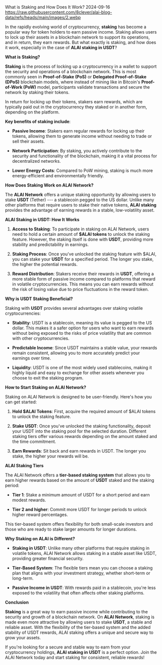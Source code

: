 What is Staking and How Does It Work?
2024-09-16
https://raw.githubusercontent.com/8clever/alai-blog-data/refs/heads/main/images/2.webp

In the rapidly evolving world of cryptocurrency, **staking** has become
a popular way for token holders to earn passive income. Staking allows
users to lock up their assets in a blockchain network to support its
operations, and in return, they earn rewards. But what exactly is
staking, and how does it work, especially in the case of **ALAI staking
in USDT**?

**What is Staking?**

**Staking** is the process of locking up a cryptocurrency in a wallet to
support the security and operations of a blockchain network. This is
most commonly seen in **Proof-of-Stake (PoS)** or **Delegated
Proof-of-Stake (DPoS)** blockchain models, where instead of mining like
in Bitcoin's **Proof-of-Work (PoW)** model, participants validate
transactions and secure the network by staking their tokens.

In return for locking up their tokens, stakers earn rewards, which are
typically paid out in the cryptocurrency they staked or in another form,
depending on the platform.

**Key benefits of staking include**:

-   **Passive Income**: Stakers earn regular rewards for locking up
    their tokens, allowing them to generate income without needing to
    trade or sell their assets.

-   **Network Participation**: By staking, you actively contribute to
    the security and functionality of the blockchain, making it a vital
    process for decentralized networks.

-   **Lower Energy Costs**: Compared to PoW mining, staking is much more
    energy-efficient and environmentally friendly.

**How Does Staking Work on ALAI Network?**

The **ALAI Network** offers a unique staking opportunity by allowing
users to stake **USDT** (Tether) --- a stablecoin pegged to the US
dollar. Unlike many other platforms that require users to stake their
native tokens, **ALAI staking** provides the advantage of earning
rewards in a stable, low-volatility asset.

**ALAI Staking in USDT: How It Works**

1.  **Access to Staking**: To participate in staking on ALAI Network,
    users need to hold a certain amount of **\$ALAI tokens** to unlock
    the staking feature. However, the staking itself is done with
    **USDT**, providing more stability and predictability in earnings.

2.  **Staking Process**: Once you\'ve unlocked the staking feature with
    \$ALAI, you can stake your **USDT** for a specified period. The
    longer you stake, the higher the potential rewards.

3.  **Reward Distribution**: Stakers receive their rewards in **USDT**,
    offering a more stable form of passive income compared to platforms
    that reward in volatile cryptocurrencies. This means you can earn
    rewards without the risk of losing value due to price fluctuations
    in the reward token.

**Why is USDT Staking Beneficial?**

Staking with **USDT** provides several advantages over staking volatile
cryptocurrencies:

-   **Stability**: USDT is a stablecoin, meaning its value is pegged to
    the US dollar. This makes it a safer option for users who want to
    earn rewards without being exposed to the risks of price volatility
    that are common with other cryptocurrencies.

-   **Predictable Income**: Since USDT maintains a stable value, your
    rewards remain consistent, allowing you to more accurately predict
    your earnings over time.

-   **Liquidity**: USDT is one of the most widely used stablecoins,
    making it highly liquid and easy to exchange for other assets
    whenever you choose to exit the staking program.

**How to Start Staking on ALAI Network?**

Staking on ALAI Network is designed to be user-friendly. Here's how you
can get started:

1.  **Hold \$ALAI Tokens**: First, acquire the required amount of \$ALAI
    tokens to unlock the staking feature.

2.  **Stake USDT**: Once you've unlocked the staking functionality,
    deposit your USDT into the staking pool for the selected duration.
    Different staking tiers offer various rewards depending on the
    amount staked and the time commitment.

3.  **Earn Rewards**: Sit back and earn rewards in USDT. The longer you
    stake, the higher your rewards will be.

**ALAI Staking Tiers**

The ALAI Network offers a **tier-based staking system** that allows you
to earn higher rewards based on the amount of **USDT** staked and the
staking period:

-   **Tier 1**: Stake a minimum amount of USDT for a short period and
    earn modest rewards.

-   **Tier 2 and higher**: Commit more USDT for longer periods to unlock
    higher reward percentages.

This tier-based system offers flexibility for both small-scale investors
and those who are ready to stake larger amounts for longer durations.

**Why Staking on ALAI is Different?**

-   **Staking in USDT**: Unlike many other platforms that require
    staking in volatile tokens, ALAI Network allows staking in a stable
    asset like USDT, providing greater financial security.

-   **Tier-Based System**: The flexible tiers mean you can choose a
    staking plan that aligns with your investment strategy, whether
    short-term or long-term.

-   **Passive Income in USDT**: With rewards paid in a stablecoin,
    you're less exposed to the volatility that often affects other
    staking platforms.

**Conclusion**

**Staking** is a great way to earn passive income while contributing to
the security and growth of a blockchain network. On **ALAI Network**,
staking is made even more attractive by allowing users to stake
**USDT**, a stable and reliable asset. With the flexibility of the
tier-based system and the added stability of USDT rewards, ALAI staking
offers a unique and secure way to grow your assets.

If you're looking for a secure and stable way to earn from your
cryptocurrency holdings, **ALAI staking in USDT** is a perfect option.
Join the ALAI Network today and start staking for consistent, reliable
rewards!
